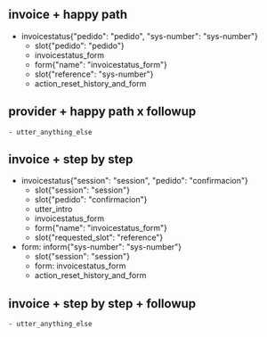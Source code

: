 ## invoice + happy path
* invoicestatus{"pedido": "pedido", "sys-number": "sys-number"}
    - slot{"pedido": "pedido"}
    - invoicestatus_form
    - form{"name": "invoicestatus_form"}
    - slot{"reference": "sys-number"}
    - action_reset_history_and_form

## provider + happy path x followup
    - utter_anything_else

## invoice + step by step
* invoicestatus{"session": "session", "pedido": "confirmacion"}
    - slot{"session": "session"}
    - slot{"pedido": "confirmacion"}
    - utter_intro
    - invoicestatus_form
    - form{"name": "invoicestatus_form"}
    - slot{"requested_slot": "reference"}
* form: inform{"sys-number": "sys-number"}
    - slot{"session": "session"}
    - form: invoicestatus_form
    - action_reset_history_and_form

## invoice + step by step + followup
    - utter_anything_else
